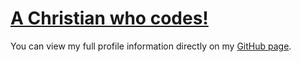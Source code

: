 # [A Christian who codes!](https://github.com/christianwhocodes/.github/)

You can view my full profile information directly on my [GitHub page](https://github.com/christianwhocodes/).
